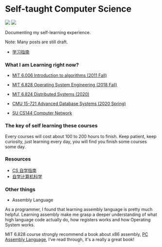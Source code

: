 # Self-taught Computer Science

![](https://img.shields.io/badge/Subscribe-Telegram%20Channel-blue?link=https://t.me/yinghexiaozu&link=https://t.me/yinghexiaozu) ![](https://img.shields.io/twitter/url?label=Twitter&style=social&url=https%3A%2F%2Ftwitter.com%2Fjacksonwuuu)

Documenting my self-learning experience.

Note: Many posts are still draft.

-   [学习指南](./guide.md)

### What I am Learning right now?

-   [MIT 6.006 Introduction to algorithms (2011 Fall)](https://ocw.mit.edu/courses/6-006-introduction-to-algorithms-fall-2011/)

-   [MIT 6.828 Operating System Engineering (2018 Fall)](https://pdos.csail.mit.edu/6.828/2018/schedule.html)

-   [MIT 6.824 Distributed Systems (2020)](http://nil.lcs.mit.edu/6.824/2020/schedule.html)

-   [CMU 15-721 Advanced Database Systems (2020 Spring)](https://15721.courses.cs.cmu.edu/spring2020/schedule.html)

-   [SU CS144 Computer Network](https://cs144.github.io/)

### The key of self learning these courses

Every courses will cost about 100 to 200 hours to finish. Keep patient, keep curiosity, just learning every day, you will find you finish some courses some day.

### Resources

-   [CS 自学指南](https://csdiy.wiki/)
-   [自学计算机科学](https://github.com/izackwu/TeachYourselfCS-CN/blob/master/TeachYourselfCS-CN.md)

### Other things

-   Assembly Language

As a programmer, I found that learning assembly language is pretty much helpful. Learning assembly make me grasp a deeper understanding of what high language code actually do, how registers works and how Operating System works.

MIT 6.828 course strongly recommend a book about x86 assembly, [PC Assembly Language](https://pdos.csail.mit.edu/6.828/2018/readings/pcasm-book.pdf), I‘ve read through, it's a really a great book!

